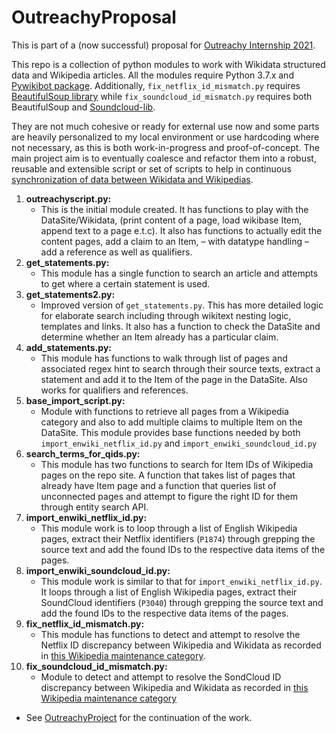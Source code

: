 # OutreachyProposal
This is part of a (now successful) proposal for [Outreachy Internship 2021](https://www.outreachy.org/).

This repo is a collection of python modules to work with Wikidata structured data and Wikipedia articles. All the modules require Python 3.7.x and [Pywikibot package](https://github.com/wikimedia/pywikibot). Additionally, `fix_netflix_id_mismatch.py` requires [BeautifulSoup library](https://pypi.org/project/beautifulsoup4/) while `fix_soundcloud_id_mismatch.py` requires both  BeautifulSoup and [Soundcloud-lib](https://pypi.org/project/soundcloud-lib/).

They are not much cohesive or ready for external use now and some parts are heavily personalized to my local environment or use hardcoding where not necessary, as this is both work-in-progress and proof-of-concept. The main project aim is to eventually coalesce and refactor them into a robust, reusable and extensible script or set of scripts to help in continuous [synchronization of data between Wikidata and Wikipedias](https://phabricator.wikimedia.org/T276329).

1. **outreachyscript.py:**
   - This is the initial module created. It has functions to play with the DataSite/Wikidata, (print content of a page, load wikibase Item, append text to a page e.t.c). It also has functions to actually edit the content pages, add a claim to an
   Item, – with datatype handling – add a reference as well as qualifiers.
2. **get_statements.py:**
   - This module has a single function to search an article and attempts to get where a certain statement is used.
3. **get_statements2.py:**
   - Improved version of `get_statements.py`. This has more detailed logic for elaborate search including through wikitext
 nesting logic, templates and links. It also has a function to check the DataSite and determine whether an Item already has a particular claim.
3. **add_statements.py:**
   - This module has functions to walk through list of pages and associated regex hint to search through their source texts, extract a statement and add it to the Item of the page in the DataSite. Also works for qualifiers and references.
5. **base\_import\_script.py:**
   - Module with functions to retrieve all pages from a Wikipedia category and also to add multiple claims to multiple Item on the DataSite. This module provides base functions needed by both `import_enwiki_netflix_id.py` and `import_enwiki_soundcloud_id.py`
6. **search\_terms\_for\_qids.py:**
   - This module has two functions to search for Item IDs of Wikipedia pages on the repo site. A function that takes list of pages that already have Item page and a function that queries list of unconnected pages and attempt to figure the right ID for them through entity search API.
7. **import\_enwiki\_netflix\_id.py:**
   - This module work is to loop through a list of  English Wikipedia pages, extract their Netflix identifiers (`P1874`) through grepping the source text and add the found IDs to the respective data items of the pages.
8. **import\_enwiki\_soundcloud\_id.py:**
   - This module work is similar to that for `import_enwiki_netflix_id.py`. It loops through a list of  English Wikipedia pages, extract their SoundCloud identifiers (`P3040`) through grepping the source text and add the found IDs to the respective data items of the pages.
9. **fix\_netflix\_id_mismatch.py:**
   - This module has functions to detect and attempt to resolve the Netflix ID discrepancy between Wikipedia and Wikidata as recorded in [this Wikipedia maintenance category](https://en.wikipedia.org/wiki/Category:Netflix_title_ID_different_from_Wikidata).
10. **fix\_soundcloud\_id_mismatch.py:**
    - Module  to detect and attempt to resolve the SondCloud ID discrepancy between Wikipedia and Wikidata as recorded in [this Wikipedia maintenance category](https://en.wikipedia.org/wiki/Category:SoundCloud_ID_different_from_Wikidata)


* See [OutreachyProject](https://github.com/Ammarpad/OutreachyProject) for the continuation of the work.
